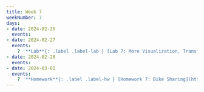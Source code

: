 ```yaml
---
title: Week 7
weekNumber: 7
days:
- date: 2024-02-26
  events:
- date: 2024-02-27
  events:
    ? '**Lab**{: .label .label-lab } [Lab 7: More Visualization, Transformations, and KDEs](https://jupyterhub.academic.kube.ohio.edu/hub/user-redirect/git-pull?repo=https%3A%2F%2Fgithub.com%2Fdata-ohio%2FMATH2530_Spring23-43&urlpath=lab%2Ftree%2FMATH2530_Spring23-24%2Flab%2Flab07%2Flab07.ipynb&branch=main)'
- date: 2024-02-28
  events:
- date: 2024-03-01
  events:
    ? '**Homework**{: .label .label-hw } [Homework 7: Bike Sharing](https://jupyterhub.academic.kube.ohio.edu/hub/user-redirect/git-pull?repo=https%3A%2F%2Fgithub.com%2Fdata-ohio%2FMATH2530_Spring23-24&urlpath=lab%2Ftree%2FMATH2530_Spring23-24%2Fhw%2Fhw07%2Fhw07.ipynb&branch=main)'
---
```

